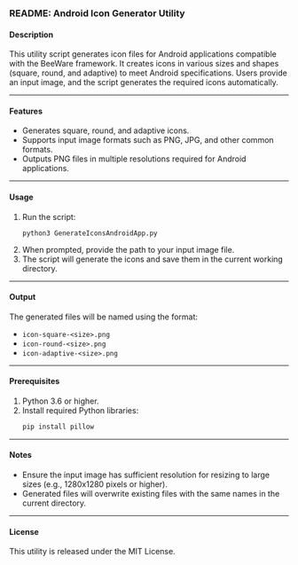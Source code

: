 ### README: Android Icon Generator Utility

#### Description
This utility script generates icon files for Android applications compatible with the BeeWare framework. It creates icons in various sizes and shapes (square, round, and adaptive) to meet Android specifications. Users provide an input image, and the script generates the required icons automatically.

---

#### Features
- Generates square, round, and adaptive icons.
- Supports input image formats such as PNG, JPG, and other common formats.
- Outputs PNG files in multiple resolutions required for Android applications.

---

#### Usage
1. Run the script:
   ```bashpip install pillow
   python3 GenerateIconsAndroidApp.py
   ```
2. When prompted, provide the path to your input image file.
3. The script will generate the icons and save them in the current working directory.

---

#### Output
The generated files will be named using the format:
- `icon-square-<size>.png`
- `icon-round-<size>.png`
- `icon-adaptive-<size>.png`

---

#### Prerequisites
1. Python 3.6 or higher.
2. Install required Python libraries:
   ```bash
   pip install pillow
   ```

---

#### Notes
- Ensure the input image has sufficient resolution for resizing to large sizes (e.g., 1280x1280 pixels or higher).
- Generated files will overwrite existing files with the same names in the current directory.

---

#### License
This utility is released under the MIT License.
